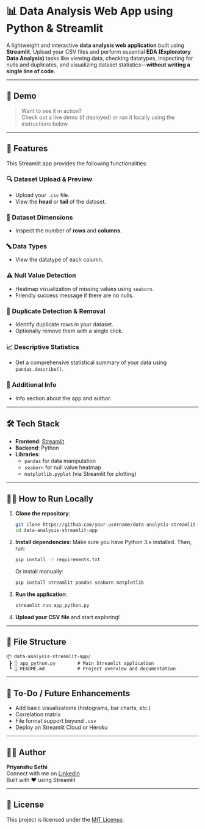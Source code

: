 
# 📊 Data Analysis Web App using Python & Streamlit

A lightweight and interactive **data analysis web application** built using **Streamlit**. Upload your CSV files and perform essential **EDA (Exploratory Data Analysis)** tasks like viewing data, checking datatypes, inspecting for nulls and duplicates, and visualizing dataset statistics—**without writing a single line of code**.

---

## 🚀 Demo

> Want to see it in action?  
> Check out a live demo (if deployed) or run it locally using the instructions below.

---

## 📂 Features

This Streamlit app provides the following functionalities:

### 🔍 Dataset Upload & Preview
- Upload your `.csv` file.
- View the **head** or **tail** of the dataset.

### 📐 Dataset Dimensions
- Inspect the number of **rows** and **columns**.

### 🔤 Data Types
- View the datatype of each column.

### ⚠️ Null Value Detection
- Heatmap visualization of missing values using `seaborn`.
- Friendly success message if there are no nulls.

### 🔁 Duplicate Detection & Removal
- Identify duplicate rows in your dataset.
- Optionally remove them with a single click.

### 📈 Descriptive Statistics
- Get a comprehensive statistical summary of your data using `pandas.describe()`.

### 💬 Additional Info
- Info section about the app and author.

---

## 🛠️ Tech Stack

- **Frontend**: [Streamlit](https://streamlit.io/)
- **Backend**: Python
- **Libraries**:
  - `pandas` for data manipulation
  - `seaborn` for null value heatmap
  - `matplotlib.pyplot` (via Streamlit for plotting)

---

## 🧑‍💻 How to Run Locally

1. **Clone the repository**:
   ```bash
   git clone https://github.com/your-username/data-analysis-streamlit-app.git
   cd data-analysis-streamlit-app
   ```

2. **Install dependencies**:
   Make sure you have Python 3.x installed. Then, run:
   ```bash
   pip install -r requirements.txt
   ```

   Or install manually:
   ```bash
   pip install streamlit pandas seaborn matplotlib
   ```

3. **Run the application**:
   ```bash
   streamlit run app_python.py
   ```

4. **Upload your CSV file** and start exploring!

---

## 📁 File Structure

```
📦 data-analysis-streamlit-app/
 ┣ 📄 app_python.py        # Main Streamlit application
 ┗ 📄 README.md            # Project overview and documentation
```

---

## 📌 To-Do / Future Enhancements

- Add basic visualizations (histograms, bar charts, etc.)
- Correlation matrix
- File format support beyond `.csv`
- Deploy on Streamlit Cloud or Heroku

---

## 🙋‍♂️ Author

**Priyanshu Sethi**  
Connect with me on [LinkedIn](https://www.linkedin.com/in/priyanshu-sethi/)  
Built with ❤️ using Streamlit

---

## 📃 License

This project is licensed under the [MIT License](LICENSE).
